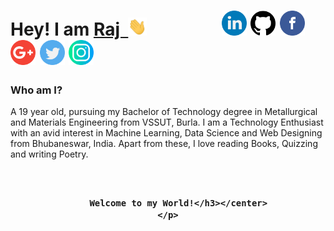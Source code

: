 
<h1>Hey! I am <a href="https://rajdas2001.github.io/rajdas/">Raj &nbsp;</a><img src="https://raw.githubusercontent.com/ABSphreak/ABSphreak/master/gifs/Hi.gif" width="30px">
&nbsp;&nbsp;&nbsp;&nbsp;&nbsp;&nbsp;&nbsp;&nbsp;&nbsp;&nbsp;&nbsp;&nbsp;&nbsp;&nbsp;&nbsp;&nbsp;
<a href="https://www.linkedin.com/in/raj-das-90aa04104/"><img src="https://github.com/rajdas2001/rajdas2001/blob/master/linkedin.png" width="40" /></a>
<a href="https://github.com/rajdas2001"><img src="https://github.com/rajdas2001/rajdas2001/blob/master/github-logo.png" width="40" /></a>
<a href="https://www.facebook.com/raj.das.315080/"><img src="https://github.com/rajdas2001/rajdas2001/blob/master/facebook.png" width="40" /></a>
<a href="mailto:rajdas.2001@gmail.com"><img src="https://github.com/rajdas2001/rajdas2001/blob/master/google-plus.png" width="40" /></a>
<a href="https://twitter.com/RajDas39"><img src="https://github.com/rajdas2001/rajdas2001/blob/master/twitter.png" width="40" /></a>
<a href="https://www.instagram.com/yeah_iamrajdas/"><img src="https://github.com/rajdas2001/rajdas2001/blob/master/instagram.png" width="40" /></a>





<h3>Who am I?</h3>

<p>A 19 year old, pursuing my Bachelor of Technology degree in Metallurgical and Materials Engineering from VSSUT, Burla. I am a Technology Enthusiast with an avid interest in Machine Learning, Data Science and Web Designing from Bhubaneswar, India. Apart from these, I love reading Books, Quizzing and writing Poetry. <p>
    <p><center><h3>&nbsp;&nbsp;&nbsp;&nbsp;&nbsp;&nbsp;&nbsp;&nbsp;&nbsp;&nbsp;&nbsp;&nbsp;&nbsp;&nbsp;&nbsp;&nbsp;&nbsp;&nbsp;&nbsp;&nbsp;&nbsp;&nbsp;&nbsp;&nbsp;&nbsp;&nbsp;&nbsp;&nbsp;&nbsp;&nbsp;&nbsp;&nbsp;&nbsp;&nbsp;&nbsp;&nbsp;&nbsp;&nbsp;&nbsp;&nbsp;&nbsp;&nbsp;&nbsp;&nbsp;&nbsp;&nbsp;&nbsp;&nbsp;&nbsp;&nbsp;&nbsp;&nbsp;&nbsp;&nbsp;&nbsp;&nbsp;&nbsp;&nbsp;&nbsp;&nbsp;&nbsp;&nbsp;&nbsp;&nbsp;
        
        Welcome to my World!</h3></center>
    </p>


<!--
**rajdas2001/rajdas2001** is a ✨ _special_ ✨ repository because its `README.md` (this file) appears on your GitHub profile.

Here are some ideas to get you started:

- 🔭 I’m currently working on ...
- 🌱 I’m currently learning ...
- 👯 I’m looking to collaborate on ...
- 🤔 I’m looking for help with ...
- 💬 Ask me about ...
- 📫 How to reach me: ...
- 😄 Pronouns: ...
- ⚡ Fun fact: ...
-->
